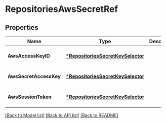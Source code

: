 # RepositoriesAwsSecretRef

## Properties
Name | Type | Description | Notes
------------ | ------------- | ------------- | -------------
**AwsAccessKeyID** | [***RepositoriesSecretKeySelector**](repositoriesSecretKeySelector.md) |  | [optional] [default to null]
**AwsSecretAccessKey** | [***RepositoriesSecretKeySelector**](repositoriesSecretKeySelector.md) |  | [optional] [default to null]
**AwsSessionToken** | [***RepositoriesSecretKeySelector**](repositoriesSecretKeySelector.md) |  | [optional] [default to null]

[[Back to Model list]](../README.md#documentation-for-models) [[Back to API list]](../README.md#documentation-for-api-endpoints) [[Back to README]](../README.md)

